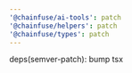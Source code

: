 ```yaml
---
'@chainfuse/ai-tools': patch
'@chainfuse/helpers': patch
'@chainfuse/types': patch
---
```


deps(semver-patch): bump tsx
